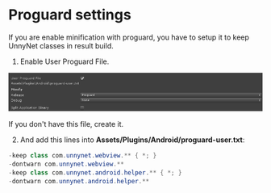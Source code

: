 # Proguard settings

If you are enable minification with proguard, you have to setup it to keep UnnyNet classes in result build. 

1) Enable User Proguard File.
    
![Screenshot](../img/proguard-user.png)

If you don't have this file, create it.

2) And add this lines into **Assets/Plugins/Android/proguard-user.txt**:

```java
-keep class com.unnynet.webview.** { *; }
-dontwarn com.unnynet.webview.**
-keep class com.unnynet.android.helper.** { *; }
-dontwarn com.unnynet.android.helper.**
```